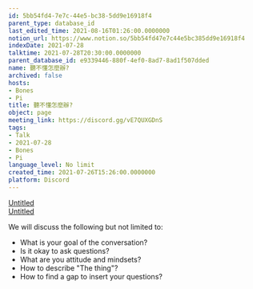 ```yaml
---
id: 5bb54fd4-7e7c-44e5-bc38-5dd9e16918f4
parent_type: database_id
last_edited_time: 2021-08-16T01:26:00.0000000
notion_url: https://www.notion.so/5bb54fd47e7c44e5bc385dd9e16918f4
indexDate: 2021-07-28
talktime: 2021-07-28T20:30:00.0000000
parent_database_id: e9339446-880f-4ef0-8ad7-8ad1f507dded
name: 聽不懂怎麼辦?
archived: false
hosts:
- Bones
- Pi
title: 聽不懂怎麼辦?
object: page
meeting_link: https://discord.gg/vE7QUXGDnS
tags:
- Talk
- 2021-07-28
- Bones
- Pi
language_level: No limit
created_time: 2021-07-26T15:26:00.0000000
platform: Discord
---
```




[Untitled](https://www.notion.so/12c4a9e645d54aefa860b5f927a0b220)   
[Untitled](https://www.notion.so/482e61b02b9c4456b2b4fe86bb7544c6)   


We will discuss the following but not limited to:
   - What is your goal of the conversation?
   - Is it okay to ask questions?
   - What are you attitude and mindsets?
   - How to describe "The thing"?
   - How to find a gap to insert your questions?






